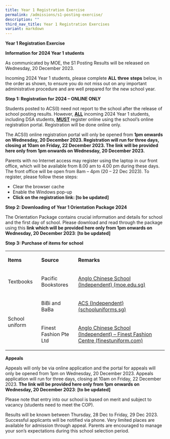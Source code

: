 ```yaml
---
title: Year 1 Registration Exercise
permalink: /admissions/s1-posting-exercise/
description: ""
third_nav_title: Year 1 Registration Exercises
variant: markdown
---
```

<p><strong>Year 1 Registration Exercise</strong></p>
<p><strong>Information for 2024 Year 1 students</strong></p>
<p>As communicated by MOE, the S1 Posting Results will be released on Wednesday, 20 December 2023.</p>
<p>Incoming 2024 Year 1 students, please complete <strong>ALL</strong> <strong>three</strong> <strong>steps</strong> below, in the order as shown, to ensure you do not miss out on any important administrative procedure and are well prepared for the new school year.</p>
<p><strong>Step 1</strong><strong>: Registration for 2024 – ONLINE ONLY </strong></p>
<p>Students posted to ACS(I) need not report to the school after the release of school posting results. However, <strong><u>ALL</u></strong> incoming 2024 Year 1 students, including DSA students, <strong><u>MUST</u></strong> register online using the school’s online registration portal. Registration will be done online only.</p>
<p>The ACS(I) online registration portal will only be opened from <strong>1pm onwards on Wednesday, 20 December 2023. Registration will run for three days, closing at 10am on Friday, 22 December 2023. The link will be provided here only from 1pm onwards on Wednesday, 20 December 2023. </strong></p>
<p>Parents with no Internet access may register using the laptop in our front office, which will be available from 8.00 am to 4.00 pm during these days. The front office will be open from 8am – 4pm (20 – 22 Dec 2023). To register, please follow these steps:</p>
<ul>
<li>Clear the browser cache</li>
<li>Enable the Windows pop-up</li>
<li><strong>Click on the registration link: [to be updated]</strong></li>
</ul>
<p><strong>Step 2</strong><strong>: Downloading of Year 1 Orientation Package 2024</strong></p>
<p>The Orientation Package contains crucial information and details for school and the first day of school. Please download and read through the package using this <strong>link which will be provided here only from 1pm onwards on Wednesday, 20 December 2023</strong>: <strong>[to be updated]</strong></p>
<p></p>
<p><strong>Step 3</strong><strong>: Purchase of items for school</strong></p>
<table>
<tbody>
<tr>
<td width="138">
<p><strong>Items</strong></p>
</td>
<td width="166">
<p><strong>Source</strong></p>
</td>
<td width="756">
<p><strong>Remarks</strong></p>
</td>
</tr>
<tr>
<td width="138">
<p>Textbooks</p>
</td>
<td width="166">
<p>Pacific Bookstores</p>
</td>
<td width="756">
<p><a href="https://www.acsindep.moe.edu.sg/for-students/textbook/">Anglo Chinese School (Independent) (moe.edu.sg)</a></p>
</td>
</tr>
<tr>
<td width="138" rowspan="2">
<p>School uniform</p>
</td>
<td width="166">
<p>BiBi and BaBa</p>
</td>
<td width="756">
<p><a href="https://www.schooluniforms.sg/acs-independent-11">ACS (Independent) (schooluniforms.sg)</a></p>
</td>
</tr>
<tr>
<td width="166">
<p>Finest Fashion Pte Ltd</p>
</td>
<td width="756">
<p><a href="https://finestuniform.com/collections/anglo-chinese-secondary-school">Anglo Chinese School (Independent) – Finest Fashion Centre (finestuniform.com)</a></p>
</td>
</tr>
</tbody>
</table>
<p><strong>Appeals</strong></p>
<p>Appeals will only be via online application and the portal for appeals will only be opened from 1pm on Wednesday, 20 December 2023. Appeals application will run for three days, closing at 10am on Friday, 22 December 2023. <strong>The link will be provided here only from 1pm onwards on Wednesday, 20 December 2023</strong>: <strong>[to be updated]</strong></p>
<p>Please note that entry into our school is based on merit and subject to vacancy (students need to meet the COP).</p>
<p>Results will be known between Thursday, 28 Dec to Friday, 29 Dec 2023. Successful applicants will be notified via phone. Very limited places are available for admission through appeal. Parents are encouraged to manage your son’s expectations during this school selection period.</p>